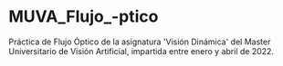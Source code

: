 # MUVA_Flujo_-ptico
Práctica de Flujo Óptico de la asignatura 'Visión Dinámica' del Master Universitario de Visión Artificial, impartida entre enero y abril de 2022.
